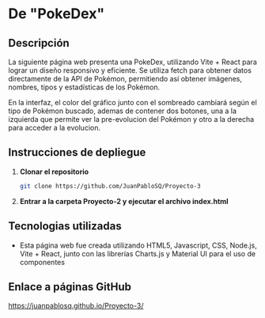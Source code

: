 # De "PokeDex"


## Descripción
La siguiente página web presenta una PokeDex, utilizando Vite + React para lograr un diseño responsivo y eficiente. Se utiliza fetch para obtener datos directamente de la API de Pokémon, permitiendo así obtener imágenes, nombres, tipos y estadísticas de los Pokémon.

En la interfaz, el color del gráfico junto con el sombreado cambiará según el tipo de Pokémon buscado, ademas de contener dos botones, una a la izquierda que permite ver la pre-evolucion del Pokémon y otro a la derecha para acceder a la evolucion.



## Instrucciones de depliegue

1. **Clonar el repositorio**
    ```bash
    git clone https://github.com/JuanPabloSQ/Proyecto-3
    ```

2. **Entrar a la carpeta Proyecto-2 y ejecutar el archivo index.html**


## Tecnologias utilizadas

- Esta página web fue creada utilizando HTML5, Javascript, CSS, Node.js, Vite + React, junto con las librerías Charts.js y Material UI para el uso de componentes

## Enlace a páginas GitHub
https://juanpablosq.github.io/Proyecto-3/
